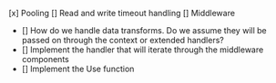 [x] Pooling
[] Read and write timeout handling
[] Middleware
  - [] How do we handle data transforms.  Do we assume they will be passed on through the context or extended handlers?
  - [] Implement the handler that will iterate through the middleware components
  - [] Implement the Use function